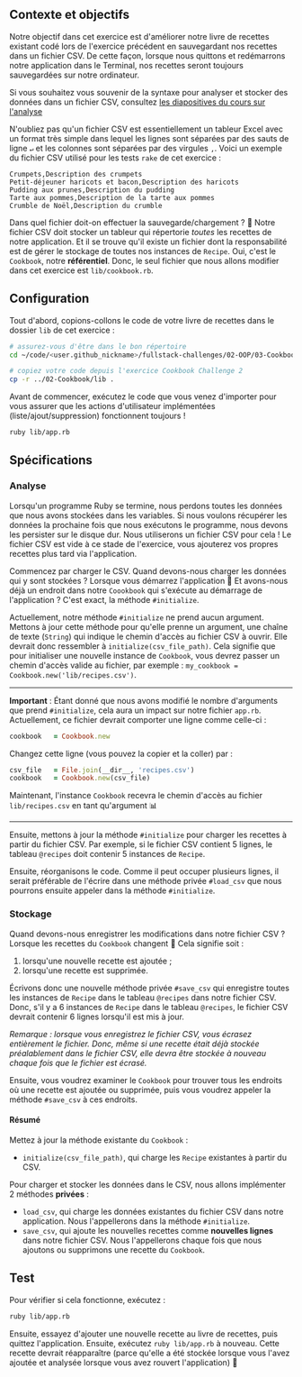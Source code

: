 ## Contexte et objectifs

Notre objectif dans cet exercice est d'améliorer notre livre de recettes existant codé lors de l'exercice précédent en sauvegardant nos recettes dans un fichier CSV. De cette façon, lorsque nous quittons et redémarrons notre application dans le Terminal, nos recettes seront toujours sauvegardées sur notre ordinateur.

Si vous souhaitez vous souvenir de la syntaxe pour analyser et stocker des données dans un fichier CSV, consultez [les diapositives du cours sur l'analyse](https://kitt.lewagon.com/camps/<user.batch_slug>/lectures/content/lectures/ruby/06-parsing-storing-data/index.html?title=Parsing+%26+Storing+Data#/2/3)

N'oubliez pas qu'un fichier CSV est essentiellement un tableur Excel avec un format très simple dans lequel les lignes sont séparées par des sauts de ligne `↵` et les colonnes sont séparées par des virgules `,`. Voici un exemple du fichier CSV utilisé pour les tests `rake` de cet exercice :

```csv
Crumpets,Description des crumpets
Petit-déjeuner haricots et bacon,Description des haricots
Pudding aux prunes,Description du pudding
Tarte aux pommes,Description de la tarte aux pommes
Crumble de Noël,Description du crumble
```

Dans quel fichier doit-on effectuer la sauvegarde/chargement ? 🤔 Notre fichier CSV doit stocker un tableur qui répertorie _toutes_ les recettes de notre application. Et il se trouve qu'il existe un fichier dont la responsabilité est de gérer le stockage de toutes nos instances de `Recipe`. Oui, c'est le `Cookbook`, notre **référentiel**. Donc, le seul fichier que nous allons modifier dans cet exercice est `lib/cookbook.rb`.

## Configuration

Tout d'abord, copions-collons le code de votre livre de recettes dans le dossier `lib` de cet exercice :

```bash
# assurez-vous d'être dans le bon répertoire
cd ~/code/<user.github_nickname>/fullstack-challenges/02-OOP/03-Cookbook/03-Cookbook-With-CSV

# copiez votre code depuis l'exercice Cookbook Challenge 2
cp -r ../02-Cookbook/lib .
```

Avant de commencer, exécutez le code que vous venez d'importer pour vous assurer que les actions d'utilisateur implémentées (liste/ajout/suppression) fonctionnent toujours !

```bash
ruby lib/app.rb
```

## Spécifications

### Analyse

Lorsqu'un programme Ruby se termine, nous perdons toutes les données que nous avons stockées dans les variables. Si nous voulons récupérer les données la prochaine fois que nous exécutons le programme, nous devons les persister sur le disque dur. Nous utiliserons un fichier CSV pour cela ! Le fichier CSV est vide à ce stade de l'exercice, vous ajouterez vos propres recettes plus tard via l'application.

Commencez par charger le CSV. Quand devons-nous charger les données qui y sont stockées ? Lorsque vous démarrez l'application 🚀 Et avons-nous déjà un endroit dans notre `Coookbook` qui s'exécute  au démarrage de l'application ? C'est exact, la méthode `#initialize`.

Actuellement, notre méthode `#initialize` ne prend aucun argument. Mettons à jour cette méthode pour qu'elle prenne un argument, une chaîne de texte (`String`) qui indique le chemin d'accès au fichier CSV à ouvrir. Elle devrait donc ressembler à `initialize(csv_file_path)`. Cela signifie que pour initialiser une nouvelle instance de `Cookbook`, vous devrez passer un chemin d'accès valide au fichier, par exemple : `my_cookbook = Cookbook.new('lib/recipes.csv')`.

***

**Important** : Étant donné que nous avons modifié le nombre d'arguments que prend `#initialize`, cela aura un impact sur notre fichier `app.rb`. Actuellement, ce fichier devrait comporter une ligne comme celle-ci :

```rb
cookbook   = Cookbook.new
```

Changez cette ligne (vous pouvez la copier et la coller) par :

```rb
csv_file   = File.join(__dir__, 'recipes.csv')
cookbook   = Cookbook.new(csv_file)
```

Maintenant, l'instance `Cookbook` recevra le chemin d'accès au fichier `lib/recipes.csv` en tant qu'argument 📊

***

Ensuite, mettons à jour la méthode `#initialize` pour charger les recettes à partir du fichier CSV. Par exemple, si le fichier CSV contient 5 lignes, le tableau `@recipes` doit contenir 5 instances de `Recipe`.

Ensuite, réorganisons le code. Comme il peut occuper plusieurs lignes, il serait préférable de l'écrire dans une méthode privée `#load_csv` que nous pourrons ensuite appeler dans la méthode `#initialize`.

### Stockage

Quand devons-nous enregistrer les modifications dans notre fichier CSV ? Lorsque les recettes du `Cookbook` changent 🌈 Cela signifie soit :

1. lorsqu'une nouvelle recette est ajoutée ;
2. lorsqu'une recette est supprimée.

Écrivons donc une nouvelle méthode privée `#save_csv` qui enregistre toutes les instances de `Recipe` dans le tableau `@recipes` dans notre fichier CSV. Donc, s'il y a 6 instances de `Recipe` dans le tableau `@recipes`, le fichier CSV devrait contenir 6 lignes lorsqu'il est mis à jour.

_Remarque : lorsque vous enregistrez le fichier CSV, vous écrasez entièrement le fichier. Donc, même si une recette était déjà stockée préalablement dans le fichier CSV, elle devra être stockée à nouveau chaque fois que le fichier est écrasé._

Ensuite, vous voudrez examiner le `Cookbook` pour trouver tous les endroits où une recette est ajoutée ou supprimée, puis vous voudrez appeler la méthode `#save_csv` à ces endroits.

#### Résumé

Mettez à jour la méthode existante du `Cookbook` :
-  `initialize(csv_file_path)`, qui charge les `Recipe` existantes à partir du CSV.

Pour charger et stocker les données dans le CSV, nous allons implémenter 2 méthodes **privées** :
-  `load_csv`, qui charge les données existantes du fichier CSV dans notre application. Nous l'appellerons dans la méthode `#initialize`.
-  `save_csv`, qui ajoute les nouvelles recettes comme **nouvelles lignes** dans notre fichier CSV. Nous l'appellerons chaque fois que nous ajoutons ou supprimons une recette du `Cookbook`.

## Test

Pour vérifier si cela fonctionne, exécutez :

```bash
ruby lib/app.rb
```

Ensuite, essayez d'ajouter une nouvelle recette au livre de recettes, puis quittez l'application. Ensuite, exécutez `ruby lib/app.rb` à nouveau. Cette recette devrait réapparaître (parce qu'elle a été stockée lorsque vous l'avez ajoutée et analysée lorsque vous avez rouvert l'application) 💾


